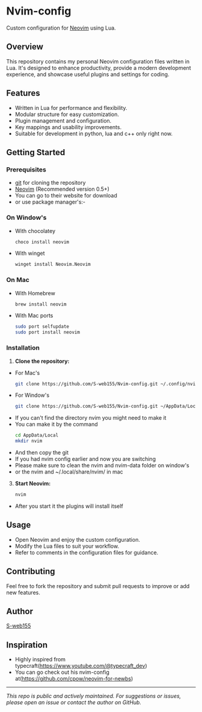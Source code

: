 # Nvim-config

Custom configuration for [Neovim](https://neovim.io/) using Lua.

## Overview

This repository contains my personal Neovim configuration files written in Lua. It's designed to enhance productivity, provide a modern development experience, and showcase useful plugins and settings for coding.

## Features

- Written in Lua for performance and flexibility.
- Modular structure for easy customization.
- Plugin management and configuration.
- Key mappings and usability improvements.
- Suitable for development in python, lua and c++ only right now.

## Getting Started

### Prerequisites

- [git](https://git-scm.com/) for cloning the repository
- [Neovim](https://neovim.io/) (Recommended version 0.5+)
- You can go to their website for download
- or use package manager's:-
### On Window's
- With chocolatey
  ```bash
  choco install neovim
  ```
- With winget
  ```bash
  winget install Neovim.Neovim
  ```
### On Mac
- With Homebrew
  ```bash
  brew install neovim
  ```
- With Mac ports
  ```bash
  sudo port selfupdate
  sudo port install neovim
  ```
### Installation

1. **Clone the repository:**
- For Mac's
   ```bash
   git clone https://github.com/S-web155/Nvim-config.git ~/.config/nvim
   ```
- For Window's
  ```bash
  git clone https://github.com/S-web155/Nvim-config.git ~/AppData/Local/nvim
  ```
- If you can't find the directory nvim you might need to make it
- You can make it by the command
  ```bash
  cd AppData/Local
  mkdir nvim
  ```
- And then copy the git
- If you had nvim config earlier and now you are switching
- Please make sure to clean the nvim and nvim-data folder on window's
- or the nvim and ~/.local/share/nvim/ in mac

3. **Start Neovim:**
   ```bash
   nvim
   ```
- After you start it the plugins will install itself

## Usage

- Open Neovim and enjoy the custom configuration.
- Modify the Lua files to suit your workflow.
- Refer to comments in the configuration files for guidance.

## Contributing

Feel free to fork the repository and submit pull requests to improve or add new features.

## Author

[S-web155](https://github.com/S-web155)

## Inspiration
- Highly inspired from typecraft(https://www.youtube.com/@typecraft_dev)
- You can go check out his nvim-config at(https://github.com/cpow/neovim-for-newbs)

---

*This repo is public and actively maintained. For suggestions or issues, please open an issue or contact the author on GitHub.*
